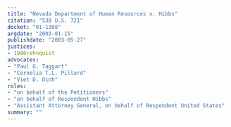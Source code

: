 ```yaml
---
title: "Nevada Department of Human Resources v. Hibbs"
citation: "538 U.S. 721"
docket: "01-1368"
argdate: "2003-01-15"
publishdate: "2003-05-27"
justices:
- 1986rehnquist
advocates:
- "Paul G. Taggart"
- "Cornelia T.L. Pillard"
- "Viet D. Dinh"
roles:
- "on behalf of the Petitioners"
- "on behalf of Respondent Hibbs"
- "Assistant Attorney General, on behalf of Respondent United States"
summary: ""
---
```


